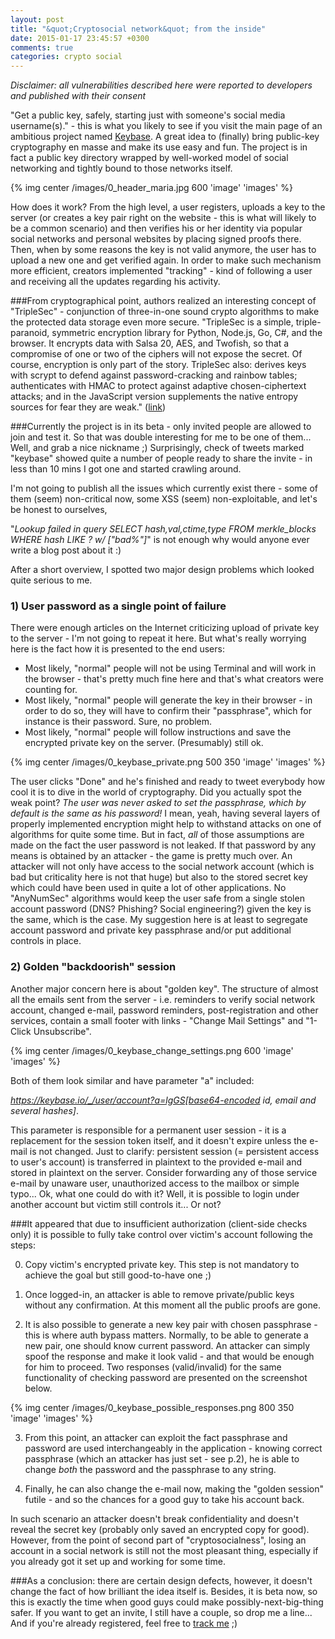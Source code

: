 ```yaml
---
layout: post
title: "&quot;Cryptosocial network&quot; from the inside"
date: 2015-01-17 23:45:57 +0300
comments: true
categories: crypto social
---
```

*Disclaimer: all vulnerabilities described here were reported to developers and published with their consent*

"Get a public key, safely, starting just with someone's social media username(s)." - this is what you likely to see if you visit the main page of an ambitious project named <a href="https://keybase.io">Keybase</a>. 
A great idea to (finally) bring public-key cryptography en masse and make its use easy and fun. 
The project is in fact a public key directory wrapped by well-worked model of social networking and tightly bound to those networks itself.

{% img center /images/0_header_maria.jpg 600 'image' 'images' %}

<!--more-->

How does it work? From the high level, a user registers, uploads a key to the server (or creates a key pair right on the website - this is what will likely to be a common scenario) and then verifies his or her identity via popular social networks and personal websites by placing signed proofs there. 
Then, when by some reasons the key is not valid anymore, the user has to upload a new one and get verified again. In order to make such mechanism more efficient, creators implemented "tracking" - kind of following a user and receiving all the updates regarding his activity.

###From cryptographical point, authors realized an interesting concept of "TripleSec" - conjunction of three-in-one sound crypto algorithms to make the protected data storage even more secure.
"TripleSec is a simple, triple-paranoid, symmetric encryption library for Python, Node.js, Go, C#, and the browser. It encrypts data with Salsa 20, AES, and Twofish, so that a compromise of one or two of the ciphers will not expose the secret. Of course, encryption is only part of the story. TripleSec also: derives keys with scrypt to defend against password-cracking and rainbow tables; authenticates with HMAC to protect against adaptive chosen-ciphertext attacks; and in the JavaScript version supplements the native entropy sources for fear they are weak." (<a href="https://keybase.io/triplesec/">link</a>)

###Currently the project is in its beta - only invited people are allowed to join and test it.
So that was double interesting for me to be one of them... Well, and grab a nice nickname ;)
Surprisingly, check of tweets marked "keybase" showed quite a number of people ready to share the invite - in less than 10 mins I got one and started crawling around.

I'm not going to publish all the issues which currently exist there - some of them (seem) non-critical now, some XSS (seem) non-exploitable, and let's be honest to ourselves,
 
 "*Lookup failed in query SELECT hash,val,ctime,type FROM merkle_blocks WHERE hash LIKE ? w/ [\"bad%\"]*"  is not enough why would anyone ever write a blog post about it :)

After a short overview, I spotted two major design problems which looked quite serious to me.

### 1) User password as a single point of failure

There were enough articles on the Internet criticizing upload of private key to the server - I'm not going to repeat it here. But what's really worrying here is the fact how it is presented to the end users: 

 - Most likely, "normal" people will not be using Terminal and will work in the browser - that's pretty much fine here and that's what creators were counting for.
 - Most likely, "normal" people will generate the key in their browser - in order to do so, they will have to confirm their "passphrase", which for instance is their password. Sure, no problem.
 - Most likely, "normal" people will follow instructions and save the encrypted private key on the server. (Presumably) still ok.

{% img center /images/0_keybase_private.png 500 350 'image' 'images' %}

The user clicks "Done" and he's finished and ready to tweet everybody how cool it is to dive in the world of cryptography.
Did you actually spot the weak point? *The user was never asked to set the passphrase, which by default is the same as his password!*
I mean, yeah, having several layers of properly implemented encryption might help to withstand attacks on one of algorithms for quite some time. 
But in fact, *all* of those assumptions are made on the fact the user password is not leaked. If that password by any means is obtained by an attacker - the game is pretty much over. 
An attacker will not only have access to the social network account (which is bad but criticality here is not that huge) but also to the stored secret key which could have been used in quite a lot of other applications.
No "AnyNumSec" algorithms would keep the user safe from a single stolen account password (DNS? Phishing? Social engineering?) given the key is the same, which is the case. My suggestion here is at least to segregate account password and private key passphrase and/or put additional controls in place.

### 2) Golden "backdoorish" session 

Another major concern here is about "golden key". The structure of almost all the emails sent from the server - i.e. reminders to verify social network account, changed e-mail, password reminders, post-registration and other services, contain a small footer with links - "Change Mail Settings" and "1-Click Unsubscribe".

{% img center /images/0_keybase_change_settings.png 600 'image' 'images' %}

Both of them look similar and have parameter "a" included: 

*https://keybase.io/_/user/account?a=lgGS[base64-encoded id, email and several hashes]*.

This parameter is responsible for a permanent user session - it is a replacement for the session token itself, and it doesn't expire unless the e-mail is not changed.
Just to clarify: persistent session (= persistent access to user's account) is transferred in plaintext to the provided e-mail and stored in plaintext on the server. 
Consider forwarding any of those service e-mail by unaware user, unauthorized access to the mailbox or simple typo...
Ok, what one could do with it?
Well, it is possible to login under another account but victim still controls it... Or not? 

###It appeared that due to insufficient authorization (client-side checks only) it is possible to fully take control over victim's account following the steps:

0) Copy victim's encrypted private key. This step is not mandatory to achieve the goal but still good-to-have one ;)

1) Once logged-in, an attacker is able to remove private/public keys without any confirmation. At this moment all the public proofs are gone.

2) It is also possible to generate a new key pair with chosen passphrase - this is where auth bypass matters. 
Normally, to be able to generate a new pair, one should know current password. 
An attacker can simply spoof the response and make it look valid - and that would be enough for him to proceed. 
Two responses (valid/invalid) for the same functionality of checking password are presented on the screenshot below.

{% img center /images/0_keybase_possible_responses.png 800 350 'image' 'images' %}


3) From this point, an attacker can exploit the fact passphrase and password are used interchangeably in the application - knowing correct passphrase (which an attacker has just set - see p.2), he is able to change *both* the password and the passphrase to any string.

4) Finally, he can also change the e-mail now, making the "golden session" futile - and so the chances for a good guy to take his account back.

In such scenario an attacker doesn't break confidentiality and doesn't reveal the secret key (probably only saved an encrypted copy for good). 
However, from the point of second part of "cryptosocialness", losing an account in a social network is still not the most pleasant thing, especially if you already got it set up and working for some time.



###As a conclusion: 
there are certain design defects, however, it doesn't change the fact of how brilliant the idea itself is. 
Besides, it is beta now, so this is exactly the time when good guys could make possibly-next-big-thing safer.
If you want to get an invite, I still have a couple, so drop me a line... And if you're already registered, feel free to <a href="https://keybase.io/my">track me</a> ;)
